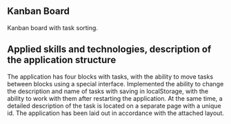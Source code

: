 ## Kanban Board

Kanban board with task sorting.

## Applied skills and technologies, description of the application structure

The application has four blocks with tasks, with the ability to move tasks between blocks using a special interface.
Implemented the ability to change the description and name of tasks with saving in localStorage, with the ability to work with them after restarting the application.
At the same time, a detailed description of the task is located on a separate page with a unique id.
The application has been laid out in accordance with the attached layout.
